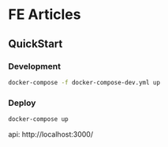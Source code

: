 # FE Articles

## QuickStart

### Development

``` bash
docker-compose -f docker-compose-dev.yml up
```

### Deploy

``` bash
docker-compose up
```

api: http://localhost:3000/
